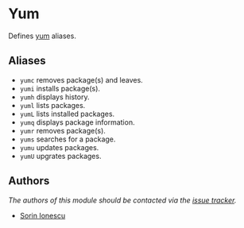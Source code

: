 Yum
===

Defines [yum][1] aliases.

Aliases
-------

  - `yumc` removes package(s) and leaves.
  - `yumi` installs package(s).
  - `yumh` displays history.
  - `yuml` lists packages.
  - `yumL` lists installed packages.
  - `yumq` displays package information.
  - `yumr` removes package(s).
  - `yums` searches for a package.
  - `yumu` updates packages.
  - `yumU` upgrates packages.

Authors
-------

*The authors of this module should be contacted via the [issue tracker][2].*

  - [Sorin Ionescu](https://github.com/sorin-ionescu)

[1]: http://yum.baseurl.org
[2]: https://github.com/sorin-ionescu/prezto/issues

